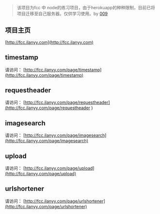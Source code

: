 > 该项目为fcc 中 node的练习项目，由于herokuapp的种种限制，目前已将项目迁移至自己服务器。仅供学习使用。by [009](http://blog.ilanyy.com)

##  项目主页

[http://fcc.ilanyy.com](http://fcc.ilanyy.com)

##  timestamp

请访问： [http://fcc.ilanyy.com/page/timestamp](http://fcc.ilanyy.com/page/timestamp)


##  requestheader

请访问： [http://fcc.ilanyy.com/page/requestheader](http://fcc.ilanyy.com/page/requestheader )


##  imagesearch

请访问： [http://fcc.ilanyy.com/page/imagesearch](http://fcc.ilanyy.com/page/imagesearch)


##  upload

请访问： [http://fcc.ilanyy.com/page/upload](http://fcc.ilanyy.com/page/upload)

##  urlshortener

请访问： [http://fcc.ilanyy.com/page/urlshortener](http://fcc.ilanyy.com/page/urlshortener)
